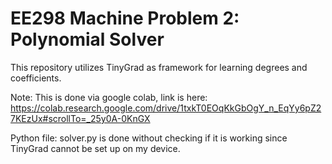 # EE298 Machine Problem 2: Polynomial Solver

This repository utilizes TinyGrad as framework for learning degrees and coefficients.

Note: This is done via google colab, link is here: https://colab.research.google.com/drive/1txkT0EOqKkGbOgY_n_EqYy6pZ27KEzUx#scrollTo=_25y0A-0KnGX

Python file: solver.py is done without checking if it is working since TinyGrad cannot be set up on my device.
